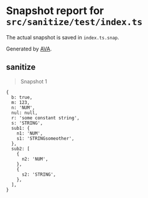 # Snapshot report for `src/sanitize/test/index.ts`

The actual snapshot is saved in `index.ts.snap`.

Generated by [AVA](https://ava.li).

## sanitize

> Snapshot 1

    {
      b: true,
      m: 123,
      n: 'NUM',
      nul: null,
      r: 'some constant string',
      s: 'STRING',
      sub1: {
        n1: 'NUM',
        s1: 'STRINGsomeother',
      },
      sub2: [
        {
          n2: 'NUM',
        },
        {
          s2: 'STRING',
        },
      ],
    }
